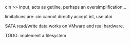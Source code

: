 cin >> input, acts as getline, perhaps an oversimplification...

limitations are: cin cannot directly accept int, use atoi

SATA read/write data works on VMware and real hardware.

TODO: implement a filesystem

